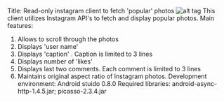 Title: Read-only instagram client to fetch 'popular' photos
![alt tag](https://github.com/olevitsky/InstagramClient/blob/master/InstagramClientDemoLICEEcap_V2.gif)
This client utilizes Instagram API's to fetch and display popular photos.
Main features:
  1. Allows to scroll through the photos
  2. Displays 'user name'
  3. Displays 'caption' . Caption is limited to 3 lines
  4. Displays number of 'likes'
  5. Displays last two comments. Each comment is limited to 3 lines
  6. Maintains original aspect ratio of Instagram photos.
Development environment: Android stuido 0.8.0
Required libraries: android-async-http-1.4.5.jar; picasso-2.3.4.jar
